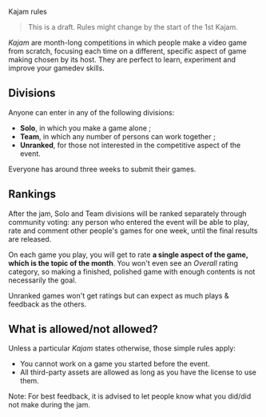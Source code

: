 Kajam rules

> This is a draft. Rules might change by the start of the 1st Kajam.

*Kajam* are month-long competitions in which people make a video game from scratch, focusing each time on a different, specific aspect of game making chosen by its host. They are perfect to learn, experiment and improve your gamedev skills.

## Divisions

Anyone can enter in any of the following divisions:

* **Solo**, in which you make a game alone ;
* **Team**, in which any number of persons can work together ;
* **Unranked**, for those not interested in the competitive aspect of the event.

Everyone has around three weeks to submit their games.

## Rankings

After the jam, Solo and Team divisions will be ranked separately through community voting: any person who entered the event will be able to play, rate and comment other people's games for one week, until the final results are released.

On each game you play, you will get to rate **a single aspect of the game, which is the topic of the month**. You won't even see an *Overall* rating category, so making a finished, polished game with enough contents is not necessarily the goal.

Unranked games won't get ratings but can expect as much plays & feedback as the others.

## What is allowed/not allowed?

Unless a particular *Kajam* states otherwise, those simple rules apply:

* You cannot work on a game you started before the event.
* All third-party assets are allowed as long as you have the license to use them.

Note: For best feedback, it is advised to let people know what you did/did not make during the jam.

